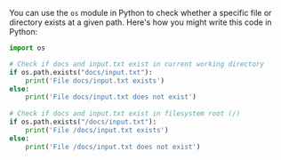  You can use the `os` module in Python to check whether a specific file or directory exists at a given path. Here's how you might write this code in Python:

```python
import os

# Check if docs and input.txt exist in current working directory 
if os.path.exists("docs/input.txt"):
    print('File docs/input.txt exists')
else:
    print('File docs/input.txt does not exist')
    
# Check if docs and input.txt exist in filesystem root (/)
if os.path.exists("/docs/input.txt"):
    print('File /docs/input.txt exists')
else:
    print('File /docs/input.txt does not exist')
```
